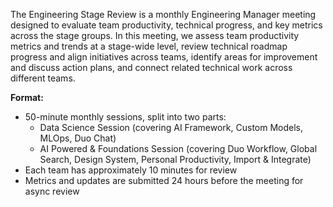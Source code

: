 The Engineering Stage Review is a monthly Engineering Manager meeting designed to evaluate team productivity, technical progress, and key metrics across the stage groups. In this meeting, we assess team productivity metrics and trends at a stage-wide level, review technical roadmap progress and align initiatives across teams, identify areas for improvement and discuss action plans, and connect related technical work across different teams.

**Format:**
- 50-minute monthly sessions, split into two parts:
	- Data Science Session (covering AI Framework, Custom Models, MLOps, Duo Chat)
	- AI Powered & Foundations Session (covering Duo Workflow, Global Search, Design System, Personal Productivity, Import & Integrate)
- Each team has approximately 10 minutes for review
- Metrics and updates are submitted 24 hours before the meeting for async review
